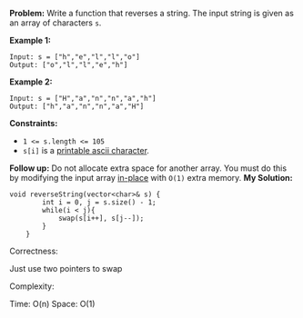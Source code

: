 **Problem:**
Write a function that reverses a string. The input string is given as an array of characters `s`.

 

**Example 1:**

```
Input: s = ["h","e","l","l","o"]
Output: ["o","l","l","e","h"]
```

**Example 2:**

```
Input: s = ["H","a","n","n","a","h"]
Output: ["h","a","n","n","a","H"]
```

 

**Constraints:**

- `1 <= s.length <= 105`
- `s[i]` is a [printable ascii character](https://en.wikipedia.org/wiki/ASCII#Printable_characters).

 

**Follow up:** Do not allocate extra space for another array. You must do this by modifying the input array [in-place](https://en.wikipedia.org/wiki/In-place_algorithm) with `O(1)` extra memory.
**My Solution:**
```
void reverseString(vector<char>& s) {
        int i = 0, j = s.size() - 1;
        while(i < j){
            swap(s[i++], s[j--]); 
        }
    }
```
Correctness:

Just use two pointers to swap

Complexity:

Time: O(n)
Space: O(1)